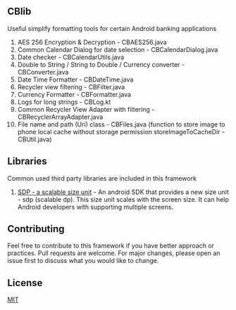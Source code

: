 ## CBlib
Useful simplify formatting tools for certain Android banking applications

1. AES 256 Encryption & Decryption - CBAES256.java
2. Common Calendar Dialog for date selection - CBCalendarDialog.java
3. Date checker - CBCalendarUtils.java
4. Double to String / String to Double / Currency converter - CBConverter.java
5. Date Time Formatter - CBDateTime.java
6. Recycler view filtering - CBFilter.java
7. Currency Formatter - CBFormatter.java
8. Logs for long strings - CBLog.kt
9. Common Recycler View Adapter with filtering - CBRecyclerArrayAdapter.java
10. File name and path (Uri) class - CBFiles.java (function to store image to phone local cache without storage permission storeImageToCacheDir - CBUtil.java)

## Libraries
Common used third party libraries are included in this framework
1. [SDP - a scalable size unit](https://github.com/intuit/sdp) - An android SDK that provides a new size unit - sdp (scalable dp). This size unit scales with the screen size. It can help Android developers with supporting multiple screens.

## Contributing
Feel free to contribute to this framework if you have better approach or practices. Pull requests are welcome. For major changes, please open an issue first to discuss what you would like to change.

## License
[MIT](https://choosealicense.com/licenses/mit/)
